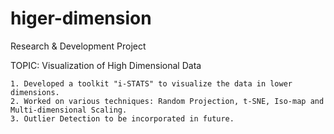 # higer-dimension
Research & Development Project

  TOPIC: Visualization of High Dimensional Data
  
    1. Developed a toolkit "i-STATS" to visualize the data in lower dimensions.
    2. Worked on various techniques: Random Projection, t-SNE, Iso-map and Multi-dimensional Scaling.
    3. Outlier Detection to be incorporated in future.
